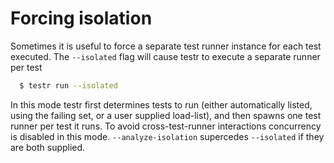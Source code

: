 # Forcing isolation

Sometimes it is useful to force a separate test runner instance for each test
executed. The `--isolated` flag will cause testr to execute a separate runner
per test

```sh
  $ testr run --isolated
```

In this mode testr first determines tests to run (either automatically listed,
using the failing set, or a user supplied load-list), and then spawns one test
runner per test it runs. To avoid cross-test-runner interactions concurrency
is disabled in this mode. `--analyze-isolation` supercedes `--isolated` if
they are both supplied.
